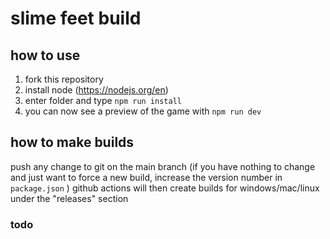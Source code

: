 # slime feet build
## how to use
1. fork this repository
2. install node (https://nodejs.org/en)
3. enter folder and type `npm run install`
4. you can now see a preview of the game with `npm run dev`

## how to make builds
push any change to git on the main branch
(if you have nothing to change and just want to force a new build, increase the version number in `package.json` )
github actions will then create builds for windows/mac/linux under the "releases" section

### todo